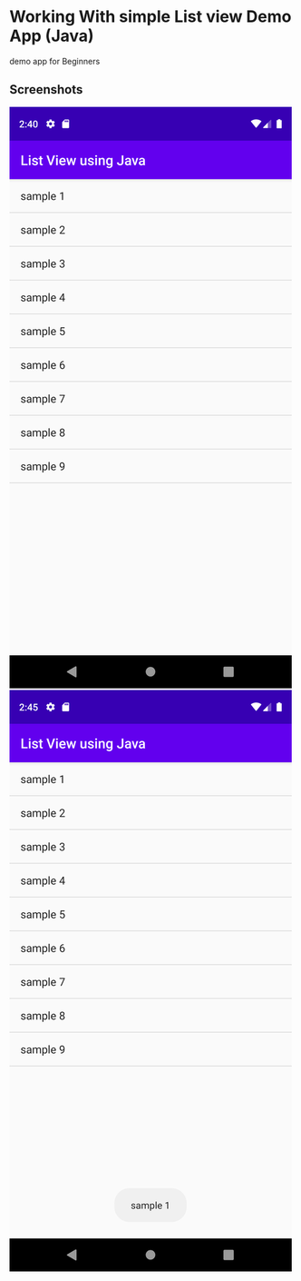 # Working With simple List view Demo App (Java)

demo app for Beginners

## Screenshots

![Screenshot 1](screenshots/screen_1.png)
![Screenshot 2](screenshots/screen_2.png)

